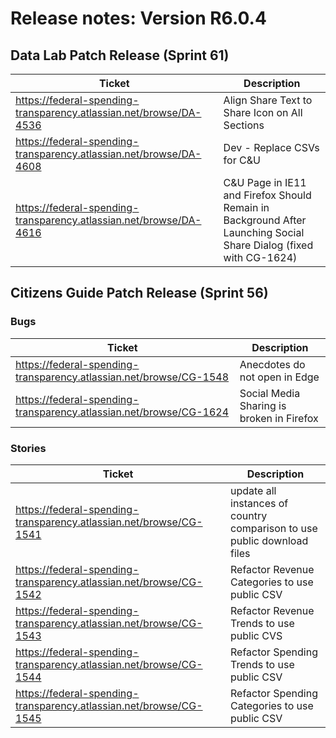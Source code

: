 # Release notes: Version R6.0.4

## Data Lab Patch Release (Sprint 61)

| Ticket | Description |
|---------------- | -------- |
| https://federal-spending-transparency.atlassian.net/browse/DA-4536 | Align Share Text to Share Icon on All Sections |
| https://federal-spending-transparency.atlassian.net/browse/DA-4608 | Dev - Replace CSVs for C&U |
| https://federal-spending-transparency.atlassian.net/browse/DA-4616 | C&U Page in IE11 and Firefox Should Remain in Background After Launching Social Share Dialog (fixed with CG-1624) |



## Citizens Guide Patch Release (Sprint 56)

### Bugs

| Ticket | Description |
|---------------- | -------- |
| https://federal-spending-transparency.atlassian.net/browse/CG-1548 | Anecdotes do not open in Edge |
| https://federal-spending-transparency.atlassian.net/browse/CG-1624 | Social Media Sharing is broken in Firefox |

### Stories

| Ticket | Description |
|---------------- | -------- |
| https://federal-spending-transparency.atlassian.net/browse/CG-1541 | update all instances of country comparison to use public download files |
| https://federal-spending-transparency.atlassian.net/browse/CG-1542 | Refactor Revenue Categories to use public CSV |
| https://federal-spending-transparency.atlassian.net/browse/CG-1543 | Refactor Revenue Trends to use public CVS |
| https://federal-spending-transparency.atlassian.net/browse/CG-1544 | Refactor Spending Trends to use public CSV |
| https://federal-spending-transparency.atlassian.net/browse/CG-1545 | Refactor Spending Categories to use public CSV |